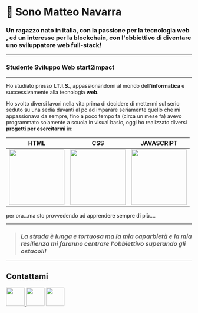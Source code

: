 # 👋 Sono Matteo Navarra



### Un ragazzo nato in italia, con  la passione per la tecnologia web , ed un interesse per la blockchain,  con l'obbiettivo di diventare uno sviluppatore web full-stack!
---
 ### Studente Sviluppo Web start2impact  
---







Ho studiato presso **I.T.I.S.**,  appassionandomi al mondo dell'**informatica** e successivamente
alla tecnologia **web**.

Ho svolto diversi lavori nella vita prima di decidere di mettermi sul serio seduto su una sedia davanti al  pc ad imparare seriamente quello che mi appassionava
da sempre, fino a poco tempo fa (circa un mese fa) avevo programmato solamente a scuola in visual basic, oggi ho realizzato diversi **progetti per esercitarmi** in:


| HTML | CSS | JAVASCRIPT |
|---|---|--|
<img src="https://camo.githubusercontent.com/be45fcd099db045cf54e45365e169586c273694cbbda583648a0e7c8a00bacfe/68747470733a2f2f7365656b6c6f676f2e636f6d2f696d616765732f482f68746d6c352d6c6f676f2d454639324432343044372d7365656b6c6f676f2e636f6d2e706e67"  width="150">|<img src="https://camo.githubusercontent.com/46c9ae397dd730dbae9e006c8d89d7c000104a9a3d8f2e60258424833c43e733/68747470733a2f2f7365656b6c6f676f2e636f6d2f696d616765732f432f6373732d332d6c6f676f2d414630364437353233312d7365656b6c6f676f2e636f6d2e706e67" width="150">| <img src="https://camo.githubusercontent.com/606ba4ec77c0fd5cfa4efc7c55f4a41f0efa04554e2444106beab61581791b09/68747470733a2f2f7365656b6c6f676f2e636f6d2f696d616765732f4a2f6a6176617363726970742d6c6f676f2d453936374538374437342d7365656b6c6f676f2e636f6d2e706e67" width="150">|







per ora...ma sto provvedendo ad apprendere sempre di più....

******







>### ***La strada è lunga e tortuosa ma la mia caparbietà e la mia resilienza mi faranno centrare l'obbiettivo superando gli ostacoli!***
****

## Contattami 

<a  href="https://www.linkedin.com/in/matteo-navarra-21825a156/" target="_blank"> <img src="https://pics.freeicons.io/uploads/icons/png/16090541531530099327-512.png" width="50"> </a> <a href="http://t.me/falcon3y3s" target="_blank"><img src="https://pics.freeicons.io/uploads/icons/png/21399810441555589926-512.png" width="50"></a> 
<a href="http://t.me/falcon3y3s" target="_blank"><img src="https://camo.githubusercontent.com/076baccc1ee47b88028689749bbedafd50bfd63aaef6fd46cfcc0c99066dbb0d/68747470733a2f2f7777772e6672656569636f6e73706e672e636f6d2f75706c6f6164732f676d61696c2d69636f6e2d302e706e67" width="50"></a>







 






